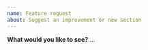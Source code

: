 ```yaml
---
name: Feature request
about: Suggest an improvement or new section
---
```


**What would you like to see?**
...
